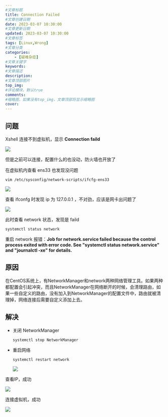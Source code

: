 ```yaml
---
#文章标题
title: Connection Failed
#文章创建日期
date: 2023-03-07 10:30:00
#文章更新日期
updated: 2023-03-07 10:30:00
#文章标签
tags: [Linux,Wrong] 
#文章分类
categories: 
	- [疑难杂症]
#文章关键字
keywords: 
#文章描述
description: 
#文章顶部图片
top_img: 
#评论模块，默认true
comments: 
#缩略图，如果没有top_img，文章顶部将显示缩略图
cover:
---
```









## 问题



Xshell 连接不到虚拟机，显示 **Connection faild**

![](https://heroxin.oss-cn-beijing.aliyuncs.com/blog/img/image-20230308105905410.png)



但是之前可以连接，配置什么的也没动，防火墙也开放了



在虚拟机内查看 ens33 也发现没问题

```
vim /etc/sysconfig/network-scripts/ifcfg-ens33 
```

![](https://heroxin.oss-cn-beijing.aliyuncs.com/blog/img/image-20230308110408855.png)



查看 ifconfg 时发现 ip 为 127.0.0.1 ，不对劲，应该是网卡出问题了

![](https://heroxin.oss-cn-beijing.aliyuncs.com/blog/img/image-20230308105844632.png)

此时查看 network 状态，发现是 faild 

```+
systemctl status network
```

重启 network 报错：**Job for network.service failed because the  control process exited with error code. See "systemctl status  network.service" and "journalctl -xe" for details.**

## 原因



在CentOS系统上，有NetworkManager和network两种网络管理工具。如果两种都配置会引起冲突，而且NetworkManager在网络断开的时候，会清理路由，如果一些自定义的路由，没有加入到NetworkManager的配置文件中，路由就被清理掉，网络连接后需要自定义添加上去。



## 解决



- 关闭 NetworkManager 

  ```
  systemctl stop NetworkManager
  ```

- 重启网络

  ```
  systemctl restart network
  ```

  ![](https://heroxin.oss-cn-beijing.aliyuncs.com/blog/img/image-20230308113758339.png)



查看IP，成功

![](https://heroxin.oss-cn-beijing.aliyuncs.com/blog/img/image-20230308113932427.png)

连接虚拟机，成功

![](https://heroxin.oss-cn-beijing.aliyuncs.com/blog/img/image-20230308113852226.png)